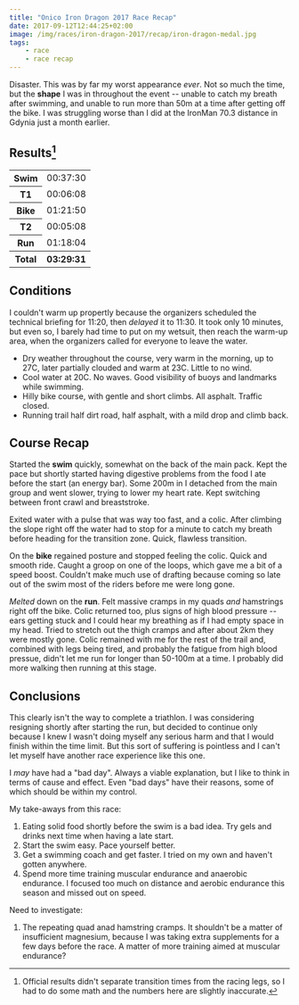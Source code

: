 ```yaml
---
title: "Onico Iron Dragon 2017 Race Recap"
date: 2017-09-12T12:44:25+02:00
image: /img/races/iron-dragon-2017/recap/iron-dragon-medal.jpg
tags:
    - race
    - race recap
---
```


Disaster. This was by far my worst appearance *ever*. Not so much the time, but the **shape** I was in throughout the event -- unable to catch my breath after swimming, and unable to run more than 50m at a time after getting off the bike. I was struggling worse than I did at the IronMan 70.3 distance in Gdynia just a month earlier.

<!--more-->

## Results[^1]

<table>
    <tr>
        <th>Swim</th>
        <td>00:37:30</td>
    </tr>
    <tr>
        <th>T1</th>
        <td>00:06:08</td>
    </tr>
    <tr>
        <th>Bike</th>
        <td>01:21:50</td>
    </tr>
    <tr>
        <th>T2</th>
        <td>00:05:08</td>
    </tr>
    <tr>
        <th>Run</th>
        <td>01:18:04</td>
    </tr>
    <tr>
        <th>Total</th>
        <th>03:29:31</th>
    </tr>
</table>

## Conditions

I couldn't warm up propertly because the organizers scheduled the technical briefing for 11:20, then *delayed* it to 11:30. It took only 10 minutes, but even so, I barely had time to put on my wetsuit, then reach the warm-up area, when the organizers called for everyone to leave the water.

* Dry weather throughout the course, very warm in the morning, up to 27C, later partially clouded and warm at 23C. Little to no wind.
* Cool water at 20C. No waves. Good visibility of buoys and landmarks while swimming.
* Hilly bike course, with gentle and short climbs. All asphalt. Traffic closed.
* Running trail half dirt road, half asphalt, with a mild drop and climb back.

## Course Recap

Started the **swim** quickly, somewhat on the back of the main pack. Kept the pace but shortly started having digestive problems from the food I ate before the start (an energy bar). Some 200m in I detached from the main group and went slower, trying to lower my heart rate. Kept switching between front crawl and breaststroke.

Exited water with a pulse that was way too fast, and a colic. After climbing the slope right off the water had to stop for a minute to catch my breath before heading for the transition zone. Quick, flawless transition.

On the **bike** regained posture and stopped feeling the colic. Quick and smooth ride. Caught a groop on one of the loops, which gave me a bit of a speed boost. Couldn't make much use of drafting because coming so late out of the swim most of the riders before me were long gone.

*Melted* down on the **run**. Felt massive cramps in my quads *and* hamstrings right off the bike. Colic returned too, plus signs of high blood pressure -- ears getting stuck and I could hear my breathing as if I had empty space in my head. Tried to stretch out the thigh cramps and after about 2km they were mostly gone. Colic remained with me for the rest of the trail and, combined with legs being tired, and probably the fatigue from high blood pressue, didn't let me run for longer than 50-100m at a time. I probably did more walking then running at this stage.

## Conclusions

This clearly isn't the way to complete a triathlon. I was considering resigning shortly after starting the run, but decided to continue only because I knew I wasn't doing myself any serious harm and that I would finish within the time limit. But this sort of suffering is pointless and I can't let myself have another race experience like this one.

I *may* have had a "bad day". Always a viable explanation, but I like to think in terms of cause and effect. Even "bad days" have their reasons, some of which should be within my control.

My take-aways from this race:

1. Eating solid food shortly before the swim is a bad idea. Try gels and drinks next time when having a late start.
1. Start the swim easy. Pace yourself better.
1. Get a swimming coach and get faster. I tried on my own and haven't gotten anywhere.
1. Spend more time training muscular endurance and anaerobic endurance. I focused too much on distance and aerobic endurance this season and missed out on speed.

Need to investigate:

1. The repeating quad anad hamstring cramps. It shouldn't be a matter of insufficient magnesium, because I was taking extra supplements for a few days before the race. A matter of more training aimed at muscular endurance?

[^1]: Official results didn't separate transition times from the racing legs, so I had to do some math and the numbers here are slightly inaccurate.
